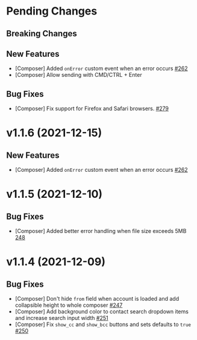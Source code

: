 # Pending Changes

## Breaking Changes

## New Features

- [Composer] Added `onError` custom event when an error occurs [#262](https://github.com/nylas/components/pull/262)
- [Composer] Allow sending with CMD/CTRL + Enter

## Bug Fixes

- [Composer] Fix support for Firefox and Safari browsers. [#279](https://github.com/nylas/components/pull/279)

# v1.1.6 (2021-12-15)

## New Features

- [Composer] Added `onError` custom event when an error occurs [#262](https://github.com/nylas/components/pull/262)

# v1.1.5 (2021-12-10)

## Bug Fixes

- [Composer] Added better error handling when file size exceeds 5MB [248](https://github.com/nylas/components/pull/248)

# v1.1.4 (2021-12-09)

## Bug Fixes

- [Composer] Don't hide `from` field when account is loaded and add collapsible height to whole composer [#247](https://github.com/nylas/components/pull/247)
- [Composer] Add background color to contact search dropdown items and increase search input width [#251](https://github.com/nylas/components/pull/251)
- [Composer] Fix `show_cc` and `show_bcc` buttons and sets defaults to `true` [#250](https://github.com/nylas/components/pull/250)
